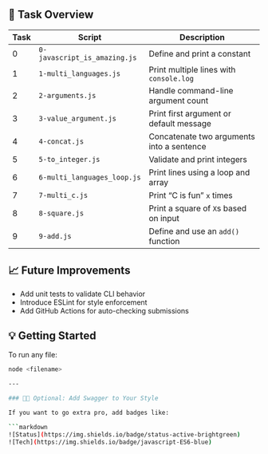 ## 🔢 Task Overview

| Task | Script | Description |
|------|--------|-------------|
| 0 | `0-javascript_is_amazing.js` | Define and print a constant |
| 1 | `1-multi_languages.js` | Print multiple lines with `console.log` |
| 2 | `2-arguments.js` | Handle command-line argument count |
| 3 | `3-value_argument.js` | Print first argument or default message |
| 4 | `4-concat.js` | Concatenate two arguments into a sentence |
| 5 | `5-to_integer.js` | Validate and print integers |
| 6 | `6-multi_languages_loop.js` | Print lines using a loop and array |
| 7 | `7-multi_c.js` | Print “C is fun” `x` times |
| 8 | `8-square.js` | Print a square of `X`s based on input |
| 9 | `9-add.js` | Define and use an `add()` function |
## 📈 Future Improvements

- Add unit tests to validate CLI behavior
- Introduce ESLint for style enforcement
- Add GitHub Actions for auto-checking submissions
## 💡 Getting Started

To run any file:

```bash
node <filename>

---

### 🧑‍💻 Optional: Add Swagger to Your Style

If you want to go extra pro, add badges like:

```markdown
![Status](https://img.shields.io/badge/status-active-brightgreen)
![Tech](https://img.shields.io/badge/javascript-ES6-blue)
